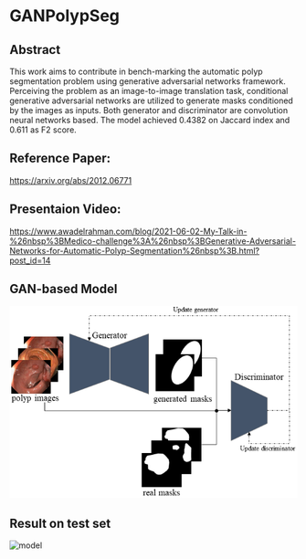 # GANPolypSeg

## Abstract
This work aims to contribute in bench-marking the automatic polyp segmentation problem using generative adversarial networks framework. Perceiving the problem as an image-to-image translation task, conditional generative adversarial networks are utilized to generate masks conditioned by the images as inputs. Both generator and discriminator are convolution neural networks based. The model achieved 0.4382 on Jaccard index and 0.611 as F2 score. 

## Reference Paper:
https://arxiv.org/abs/2012.06771

## Presentaion Video:
https://www.awadelrahman.com/blog/2021-06-02-My-Talk-in-%26nbsp%3BMedico-challenge%3A%26nbsp%3BGenerative-Adversarial-Networks-for-Automatic-Polyp-Segmentation%26nbsp%3B.html?post_id=14

## GAN-based Model
![model](figures/model.png)

## Result on test set
![model](figures/figures/test1.png.png)
